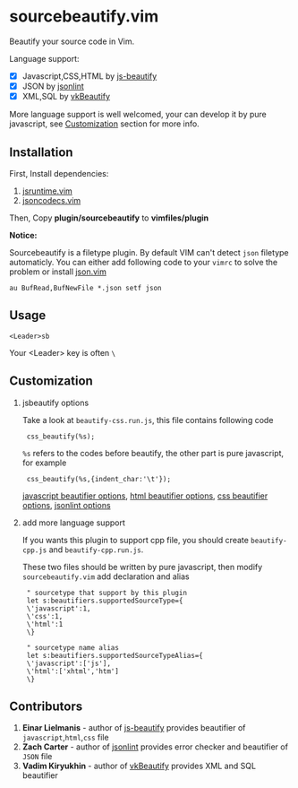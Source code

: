 sourcebeautify.vim
==================

Beautify your source code in Vim. 

Language support:
- [x] Javascript,CSS,HTML   by [js-beautify](https://github.com/einars/js-beautify)
- [x] JSON  by [jsonlint](https://github.com/zaach/jsonlint)
- [x] XML,SQL  by [vkBeautify](https://github.com/vkiryukhin/vkBeautify)

More language support is well welcomed, your can develop it by pure javascript, see [Customization](#customization) section for more info.


Installation
-------

First, Install dependencies:  

1. [jsruntime.vim](https://github.com/michalliu/jsruntime.vim)  
2. [jsoncodecs.vim](https://github.com/michalliu/jsoncodecs.vim)

Then, Copy __plugin/sourcebeautify__ to __vimfiles/plugin__

**Notice:**

Sourcebeautify is a filetype plugin. By default VIM can't detect `json` filetype automaticly. You can either add following code to your `vimrc` to solve the problem or install [json.vim](http://www.vim.org/scripts/script.php?script_id=1945)

    au BufRead,BufNewFile *.json setf json

Usage
-----

    <Leader>sb

Your \<Leader\> key is often `\`


Customization
-------------

1. jsbeautify options

    Take a look at `beautify-css.run.js`, this file contains following code

        css_beautify(%s);

    `%s` refers to the codes before beautify, the other part is pure javascript, for example
    
        css_beautify(%s,{indent_char:'\t'});

    [javascript beautifier options](https://github.com/beautify-web/js-beautify/blob/v0.4.2/beautify.js), [html beautifier options](https://github.com/beautify-web/js-beautify/blob/v0.4.2/beautify-html.js), [css beautifier options](https://github.com/beautify-web/js-beautify/blob/v0.4.2/beautify-css.js), [jsonlint options](https://github.com/zaach/jsonlint)

2. add more language support

    If you wants this plugin to support cpp file, you should create `beautify-cpp.js` and `beautify-cpp.run.js`.

    These two files should be written by pure javascript, then modify `sourcebeautify.vim` add declaration and alias
    
        " sourcetype that support by this plugin
        let s:beautifiers.supportedSourceType={
        \'javascript':1,
        \'css':1,
        \'html':1
        \}
    
        " sourcetype name alias
        let s:beautifiers.supportedSourceTypeAlias={
        \'javascript':['js'],
        \'html':['xhtml','htm']
        \}

Contributors
-----------
1. __Einar Lielmanis__ - author of  [js-beautify](https://github.com/einars/js-beautify) provides beautifier of `javascript`,`html`,`css` file
2. __Zach Carter__ - author of  [jsonlint](https://github.com/zaach/jsonlint) provides error checker and beautifier of `JSON` file
3. __Vadim Kiryukhin__ - author of  [vkBeautify](https://github.com/vkiryukhin/vkBeautify) provides XML and SQL beautifier
